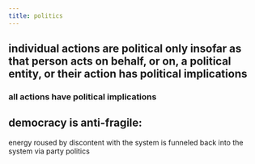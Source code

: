 ```yaml
---
title: politics
---
```


## individual actions are political only insofar as that person acts on behalf, or on, a political entity, or their action has political implications
### all actions have political implications
## democracy is anti-fragile:
energy roused by discontent with the system is funneled back into the system via party politics
